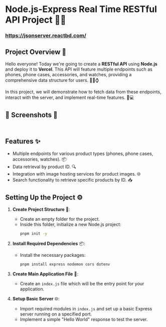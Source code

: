# Node.js-Express Real Time RESTful API Project 🚀💬

### https://jsonserver.reactbd.com/

## Project Overview 🌟
Hello everyone! Today we're going to create a **RESTful API** using **Node.js** and deploy it to **Vercel**. This API will feature multiple endpoints such as phones, phone cases, accessories, and watches, providing a comprehensive data structure for users. 📱🛒⌚

In this project, we will demonstrate how to fetch data from these endpoints, interact with the server, and implement real-time features. 🚀💻

## 📸 Screenshots 📸

![]()
-

## Features ✨
- Multiple endpoints for various product types (phones, phone cases, accessories, watches). 📦
- Data retrieval by product ID. 🔍
- Integration with image hosting services for product images. 🌐
- Search functionality to retrieve specific products by ID. 📥

## Setting Up the Project ⚙️
1. **Create Project Structure** 📁:
   - Create an empty folder for the project.
   - Inside this folder, initialize a new Node.js project:
     ```bash
     pnpm init -y
     ```

2. **Install Required Dependencies** 📦:
   - Install the necessary packages:
     ```bash
     pnpm install express nodemon cors dotenv
     ```

3. **Create Main Application File** 📝:
   - Create an `index.js` file which will be the entry point for your application.

4. **Setup Basic Server** 🌐:
   - Import required modules in `index.js` and set up a basic Express server running on a specified port.
   - Implement a simple "Hello World" response to test the server.
